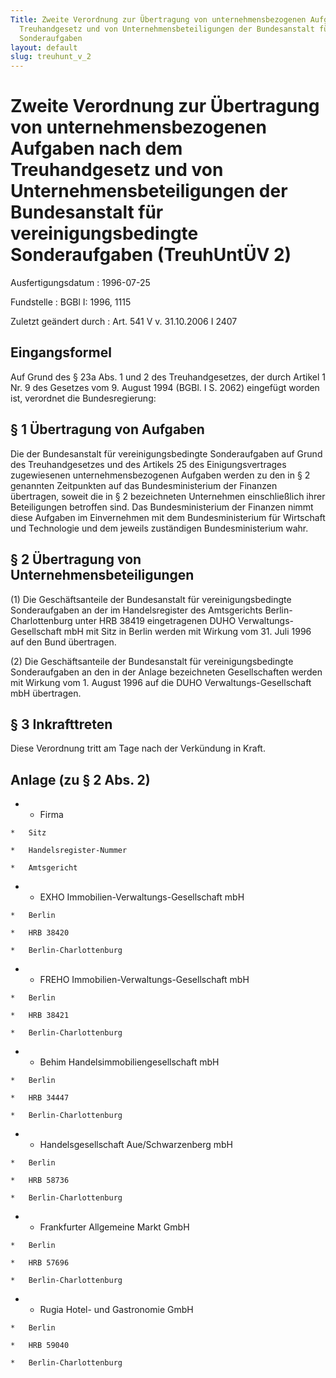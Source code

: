 ```yaml
---
Title: Zweite Verordnung zur Übertragung von unternehmensbezogenen Aufgaben nach dem
  Treuhandgesetz und von Unternehmensbeteiligungen der Bundesanstalt für vereinigungsbedingte
  Sonderaufgaben
layout: default
slug: treuhunt_v_2
---
```


# Zweite Verordnung zur Übertragung von unternehmensbezogenen Aufgaben nach dem Treuhandgesetz und von Unternehmensbeteiligungen der Bundesanstalt für vereinigungsbedingte Sonderaufgaben (TreuhUntÜV 2)

Ausfertigungsdatum
:   1996-07-25

Fundstelle
:   BGBl I: 1996, 1115

Zuletzt geändert durch
:   Art. 541 V v. 31.10.2006 I 2407


## Eingangsformel

Auf Grund des § 23a Abs. 1 und 2 des Treuhandgesetzes, der durch
Artikel 1 Nr. 9 des Gesetzes vom 9. August 1994 (BGBl. I S. 2062)
eingefügt worden ist, verordnet die Bundesregierung:


## § 1 Übertragung von Aufgaben

Die der Bundesanstalt für vereinigungsbedingte Sonderaufgaben auf
Grund des Treuhandgesetzes und des Artikels 25 des Einigungsvertrages
zugewiesenen unternehmensbezogenen Aufgaben werden zu den in § 2
genannten Zeitpunkten auf das Bundesministerium der Finanzen
übertragen, soweit die in § 2 bezeichneten Unternehmen einschließlich
ihrer Beteiligungen betroffen sind. Das Bundesministerium der Finanzen
nimmt diese Aufgaben im Einvernehmen mit dem Bundesministerium für
Wirtschaft und Technologie und dem jeweils zuständigen
Bundesministerium wahr.


## § 2 Übertragung von Unternehmensbeteiligungen

(1) Die Geschäftsanteile der Bundesanstalt für vereinigungsbedingte
Sonderaufgaben an der im Handelsregister des Amtsgerichts Berlin-
Charlottenburg unter HRB 38419 eingetragenen DUHO Verwaltungs-
Gesellschaft mbH mit Sitz in Berlin werden mit Wirkung vom 31. Juli
1996 auf den Bund übertragen.

(2) Die Geschäftsanteile der Bundesanstalt für vereinigungsbedingte
Sonderaufgaben an den in der Anlage bezeichneten Gesellschaften werden
mit Wirkung vom 1. August 1996 auf die DUHO Verwaltungs-Gesellschaft
mbH übertragen.


## § 3 Inkrafttreten

Diese Verordnung tritt am Tage nach der Verkündung in Kraft.


## Anlage (zu § 2 Abs. 2)


*    *   Firma

    *   Sitz

    *   Handelsregister-Nummer

    *   Amtsgericht


*    *   EXHO Immobilien-Verwaltungs-Gesellschaft mbH

    *   Berlin

    *   HRB 38420

    *   Berlin-Charlottenburg


*    *   FREHO Immobilien-Verwaltungs-Gesellschaft mbH

    *   Berlin

    *   HRB 38421

    *   Berlin-Charlottenburg


*    *   Behim Handelsimmobiliengesellschaft mbH

    *   Berlin

    *   HRB 34447

    *   Berlin-Charlottenburg


*    *   Handelsgesellschaft Aue/Schwarzenberg mbH

    *   Berlin

    *   HRB 58736

    *   Berlin-Charlottenburg


*    *   Frankfurter Allgemeine Markt GmbH

    *   Berlin

    *   HRB 57696

    *   Berlin-Charlottenburg


*    *   Rugia Hotel- und Gastronomie GmbH

    *   Berlin

    *   HRB 59040

    *   Berlin-Charlottenburg




